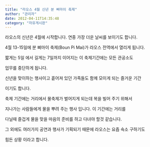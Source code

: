 ```yaml
---
title: "라오스 4월 신년 분 삐마이 축제"
author: "관리자"
date: 2012-04-11T14:35:48
category: "자유게시판"
---
```


라오스의 신년은 4월에 시작합니다. 연중 가장 더운 날씨를 보이기도 합니다.

4월 13-15일에 분 삐마이 축제(Boun Pi Mai)가 라오스 전역에서 열리게 됩니다.

짧게는 5일 에서 길게는 7일까지 이어지는 이 축제기간에는 모든 관공소도

업무를 중단하게 됩니다.

신년을 맞이하는 행사이고 흩어져 있던 가족들도 함께 모이게 되는 즐거운 기간

이기도 합니다.

축제 기간에는 거리에서 물축제가 벌어지게 되는데 복을 빌어 주기 위해서

지나가는 사람들에게 물을 뿌려 주는 행사 입니다. 이 기간에는 거리를

다닐때 즐겁게 물을 맞을 마음의 준비를 하고 다녀야 할것 같습니다.

그 외에도 여러가지 공연과 행사가 기획되기 때문에 라오스는 요즘 숙소 구하기도

힘든 상황 이라고 합니다.
